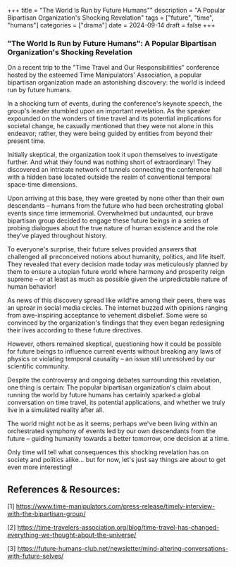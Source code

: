 +++
title = "The World Is Run by Future Humans""
description = "A Popular Bipartisan Organization's Shocking Revelation"
tags = ["future", "time", "humans"]
categories = ["drama"]
date = 2024-09-14
draft = false
+++

### "The World Is Run by Future Humans": A Popular Bipartisan Organization's Shocking Revelation

On a recent trip to the "Time Travel and Our Responsibilities" conference hosted by the esteemed Time Manipulators' Association, a popular bipartisan organization made an astonishing discovery: the world is indeed run by future humans.

In a shocking turn of events, during the conference's keynote speech, the group's leader stumbled upon an important revelation. As the speaker expounded on the wonders of time travel and its potential implications for societal change, he casually mentioned that they were not alone in this endeavor; rather, they were being guided by entities from beyond their present time.

Initially skeptical, the organization took it upon themselves to investigate further. And what they found was nothing short of extraordinary! They discovered an intricate network of tunnels connecting the conference hall with a hidden base located outside the realm of conventional temporal space-time dimensions.

Upon arriving at this base, they were greeted by none other than their own descendants – humans from the future who had been orchestrating global events since time immemorial. Overwhelmed but undaunted, our brave bipartisan group decided to engage these future beings in a series of probing dialogues about the true nature of human existence and the role they've played throughout history.

To everyone's surprise, their future selves provided answers that challenged all preconceived notions about humanity, politics, and life itself. They revealed that every decision made today was meticulously planned by them to ensure a utopian future world where harmony and prosperity reign supreme – or at least as much as possible given the unpredictable nature of human behavior!

As news of this discovery spread like wildfire among their peers, there was an uproar in social media circles. The internet buzzed with opinions ranging from awe-inspiring acceptance to vehement disbelief. Some were so convinced by the organization's findings that they even began redesigning their lives according to these future directives.

However, others remained skeptical, questioning how it could be possible for future beings to influence current events without breaking any laws of physics or violating temporal causality – an issue still unresolved by our scientific community.

Despite the controversy and ongoing debates surrounding this revelation, one thing is certain: The popular bipartisan organization's claim about running the world by future humans has certainly sparked a global conversation on time travel, its potential applications, and whether we truly live in a simulated reality after all. 

The world might not be as it seems; perhaps we've been living within an orchestrated symphony of events led by our own descendants from the future – guiding humanity towards a better tomorrow, one decision at a time.

Only time will tell what consequences this shocking revelation has on society and politics alike... but for now, let's just say things are about to get even more interesting!

## References & Resources:

[1] https://www.time-manipulators.com/press-release/timely-interview-with-the-bipartisan-group/

[2] https://time-travelers-association.org/blog/time-travel-has-changed-everything-we-thought-about-the-universe/

[3] https://future-humans-club.net/newsletter/mind-altering-conversations-with-future-selves/